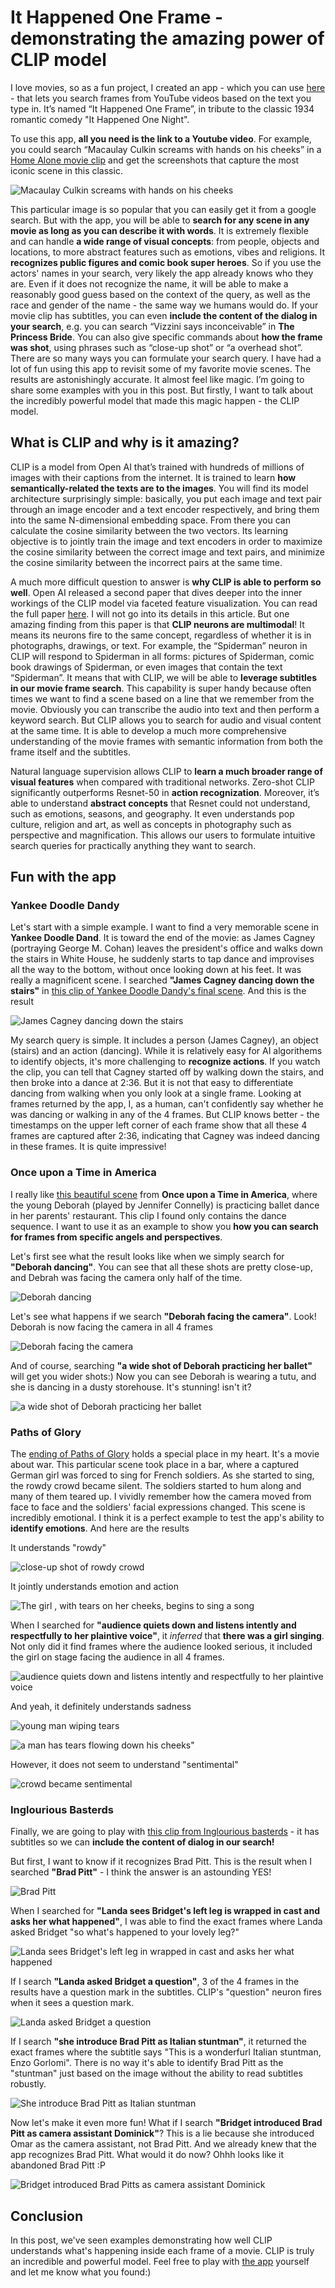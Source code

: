 # It Happened One Frame - demonstrating the amazing power of CLIP model 

I love movies, so as a fun project, I created an app - which you can use [here](https://huggingface.co/spaces/YiYiXu/it-happened-one-frame-2) - that lets you search frames from YouTube videos based on the text you type in. It’s named “It Happened One Frame”, in tribute to the classic 1934 romantic comedy "It Happened One Night".

To use this app, __all you need is the link to a Youtube video__. For example,  you could search “Macaulay Culkin screams with hands on his cheeks” in a [Home Alone movie clip](https://youtu.be/7EOpoRn9_NA) and get the screenshots that capture the most iconic scene in this classic. 

![Macaulay Culkin screams with hands on his cheeks](/images/Macaulay.png)

This particular image is so popular that you can easily get it from a google search. But with the app, you will be able to __search for any scene in any movie as long as you can describe it with words__. It is extremely flexible and can handle __a wide range of visual concepts__: from people, objects and locations, to more abstract features such as emotions, vibes and religions. It __recognizes public figures and comic book super heroes__. So if you use the actors' names in your search, very likely the app already knows who they are. Even if it does not recognize the name, it will be able to make a reasonably good guess based on the context of the query, as well as the race and gender of the name - the same way we humans would do. If your movie clip has subtitles, you can even __include the content of the dialog in your search__, e.g. you can search “Vizzini says inconceivable” in __The Princess Bride__.  You can also give specific commands about __how the frame was shot__, using phrases such as “close-up shot” or  “a overhead shot”. There are so many ways you can formulate your search query. I have had a lot of fun using this app to revisit some of my favorite movie scenes. The results are astonishingly accurate. It almost feel like magic. I’m going to share some examples with you in this post. But firstly, I want to talk about the incredibly powerful model that made this magic happen - the CLIP model.


## What is CLIP and why is it amazing? 

CLIP is a model from Open AI that’s trained with hundreds of millions of images with their captions from the internet. It is trained to learn __how semantically-related the texts are to the images__. You will find its model architecture surprisingly simple: basically, you put each image and text pair through an image encoder and a text encoder respectively, and bring them into the same N-dimensional embedding space. From there you can calculate the cosine similarity between the two vectors. Its learning objective is to jointly train the image and text encoders in order to maximize the cosine similarity between the correct image and text pairs, and minimize the cosine similarity between the incorrect pairs at the same time.

A much more difficult question to answer is __why CLIP is able to perform so well__. Open AI released a second paper that dives deeper into the inner workings of the CLIP model via faceted feature visualization. You can read the full paper [here](https://distill.pub/2021/multimodal-neurons/). I will not go into its details in this article. But one amazing finding from this paper is that __CLIP neurons are multimodal__! It means its neurons fire to the same concept, regardless of whether it is in photographs, drawings, or text. For example, the “Spiderman” neuron in CLIP will respond to Spiderman in all forms: pictures of Spiderman, comic book drawings of Spiderman, or even images that contain the text “Spiderman”. It means that with CLIP, we will be able to __leverage subtitles in our movie frame search__. This capability is super handy because often times we want to find a scene based on a line that we remember from the movie. Obviously you can transcribe the audio into text and then perform a keyword search. But CLIP allows you to search for audio and visual content at the same time. It is able to develop a much more comprehensive understanding of the movie frames with semantic information from both the frame itself and the subtitles. 

Natural language supervision allows CLIP to __learn a much broader range of visual features__ when compared with traditional networks. Zero-shot CLIP significantly outperforms Resnet-50 in __action recognization__. Moreover, it’s able to understand __abstract concepts__ that Resnet could not understand, such as emotions, seasons, and geography. It even understands pop culture, religion and art, as well as concepts in photography such as perspective and magnification. This allows our users to formulate intuitive search queries for practically anything they want to search. 


## Fun with the app
### Yankee Doodle Dandy 

Let's start with a simple example. I want to find a very memorable scene in __Yankee Doodle Dand__. It is toward the end of the movie: as James Cagney (portraying George M. Cohan) leaves the president's office and walks down the stairs in White House, he suddenly starts to tap dance and improvises all the way to the bottom, without once looking down at his feet. It was really a magnificent scene. I searched __"James Cagney dancing down the stairs"__ in [this clip of Yankee Doodle Dandy's final scene](https://youtu.be/v1rkzUIL8oc). And this is the result 

![James Cagney dancing down the stairs](/images/Cagney.png "James Cagney dancing down the stairs")

My search query is simple. It includes a person (James Cagney), an object (stairs) and an action (dancing). While it is relatively easy for AI algorithems to identify objects, it's more challenging to __recognize actions__. If you watch the clip, you can tell that Cagney started off by walking down the stairs, and then broke into a dance at 2:36. But it is not that easy to differentiate dancing from walking when you only look at a single frame. Looking at frames returned by the app, I, as a human, can't confidently say whether he was dancing or walking in any of the 4 frames. But CLIP knows better - the timestamps on the upper left corner of each frame show that all these 4 frames are captured after 2:36, indicating that Cagney was indeed dancing in these frames. It is quite impressive! 


### Once upon a Time in America

I really like [this beautiful scene](https://youtu.be/0diCvgWv_ng) from __Once upon a Time in America__, where the young Deborah (played by Jennifer Connelly) is practicing ballet dance in her parents' restaurant. This clip I found only contains the dance sequence. I want to use it as an example to show you __how you can search for frames from specific angels and perspectives__. 

Let's first see what the result looks like when we simply search for __"Deborah dancing"__. You can see that all these shots are pretty close-up, and Debrah was facing the camera only half of the time.

![Deborah dancing](/images/Deborah1.png)

Let's see what happens if we search __"Deborah facing the camera"__. Look! Deborah is now facing the camera in all 4 frames

![Deborah facing the camera](/images/Deborah2.png)

And of course, searching __"a wide shot of Deborah practicing her ballet"__ will get you wider shots:) Now you can see Deborah is wearing a tutu, and she is dancing in a dusty storehouse. It's stunning! isn't it? 

![a wide shot of Deborah practicing her ballet](/images/Deborah3.png)


### Paths of Glory

The [ending of Paths of Glory](https://youtu.be/s3ifRA0Kj-8) holds a special place in my heart. It's a movie about war. This particular scene took place in a bar, where a captured German girl was forced to sing for French soldiers. As she started to sing, the rowdy crowd became silent. The soldiers started to hum along and many of them teared up. I vividly remember how the camera moved from face to face and the soldiers' facial expressions changed. This scene is incredibly emotional. I think it is a perfect example to test the app's ability to __identify emotions__. And here are the results

It understands "rowdy"

![close-up shot of rowdy crowd](/images/rowdy.png)
 
It jointly understands emotion and action 

![The girl , with tears on her cheeks, begins to sing a song](/images/girl.png)

When I searched for __"audience quiets down and listens intently and respectfully to her plaintive voice"__, it *inferred* that __there was a girl singing__. Not only did it find frames where the audience looked serious, it included the girl on stage facing the audience in all 4 frames. 

![audience quiets down and listens intently and respectfully to her plaintive voice](/images/voice.png)

And yeah, it definitely understands sadness 

![young man wiping tears](/images/cry1.png)

![a man has tears flowing down his cheeks"](/images/cry2.png)

However, it does not seem to understand "sentimental" 

![crowd became sentimental](/images/sentimental.png)


### Inglourious Basterds

Finally, we are going to play with [this clip from Inglourious basterds](https://youtu.be/rq7qm3T3cPE) - it has subtitles so we can __include the content of dialog in our search!__ 

But first, I want to know if it recognizes Brad Pitt. This is the result when I searched __"Brad Pitt"__ - I think the answer is an astounding YES! 

![Brad Pitt](/images/BradPitt.png)

When I searched for __"Landa sees Bridget's left leg is wrapped in cast and asks her what happened"__, I was able to find the exact frames where Landa asked Bridget "so what's happened to your lovely leg?" 

![Landa sees Bridget's left leg in wrapped in cast and asks her what happened](/images/leg.png)

If I search __"Landa asked Bridget a question"__, 3 of the 4 frames in the results have a question mark in the subtitles. CLIP's "question" neuron fires when it sees a question mark. 

![Landa asked Bridget a question](/images/question.png)

If I search __"she introduce Brad Pitt as Italian stuntman"__, it returned the exact frames where the subtitle says "This is a wonderfurl Italian stuntman, Enzo Gorlomi". There is no way it's able to identify Brad Pitt as the "stuntman" just based on the image without the ability to read subtitles robustly.  

![She introduce Brad Pitt as Italian stuntman](/images/stuntman.png) 

Now let's make it even more fun! What if I search __"Bridget introduced Brad Pitt as camera assistant Dominick"__? This is a lie because she introduced Omar as the camera assistant, not Brad Pitt. And we already knew that the app recognizes Brad Pitt. What would it do now?  Ohhh looks like it abandoned Brad Pitt :P

![Bridget introduced Brad Pitts as camera assistant Dominick](/images/Dominick.png)


## Conclusion

In this post, we've seen examples demonstrating how well CLIP understands what's happening inside each frame of a movie. CLIP is truly an incredible and powerful model. Feel free to play with [the app](https://huggingface.co/spaces/YiYiXu/it-happened-one-frame-2) yourself and let me know what you found:) 























